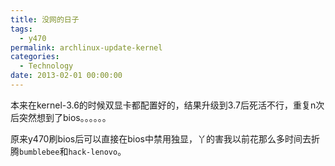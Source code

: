 ```yaml
---
title: 没网的日子
tags:
  - y470
permalink: archlinux-update-kernel
categories:
  - Technology
date: 2013-02-01 00:00:00
---
```


本来在kernel-3.6的时候双显卡都配置好的，结果升级到3.7后死活不行，重复n次后突然想到了bios。。。。。。

原来y470刷bios后可以直接在bios中禁用独显，丫的害我以前花那么多时间去折腾`bumblebee`和`hack-lenovo`。

